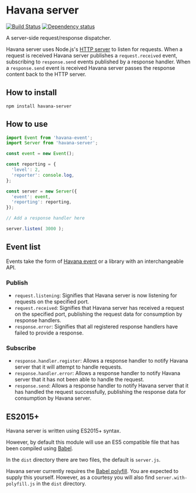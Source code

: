 # Havana server

[![Build Status](https://travis-ci.org/colinmeinke/havana-server.svg?branch=master)](https://travis-ci.org/colinmeinke/havana-server)
[![Dependency status](https://david-dm.org/colinmeinke/havana-server.svg)](https://david-dm.org/colinmeinke/havana-server.svg)

A server-side request/response dispatcher.

Havana server uses Node.js's
[HTTP server](https://nodejs.org/api/http.html)
to listen for requests. When a request is received Havana
server publishes a `request.received` event, subscribing
to `response.send` events published by a response handler.
When a `response.send` event is received Havana server
passes the response content back to the HTTP server.

## How to install

```
npm install havana-server
```

## How to use

```javascript
import Event from 'havana-event';
import Server from 'havana-server';

const event = new Event();

const reporting = {
  'level': 2, 
  'reporter': console.log,
};

const server = new Server({
  'event': event,
  'reporting': reporting,
});

// Add a response handler here

server.listen( 3000 );
```

## Event list

Events take the form of
[Havana event](https://github.com/colinmeinke/havana-event)
or a library with an interchangeable API.

### Publish

- `request.listening`: Signifies that Havana server is
  now listening for requests on the specified port.
- `request.received`: Signifies that Havana server has
  received a request on the specified port, publishing
  the request data for consumption by response handlers.
- `response.error`: Signifies that all registered response
  handlers have failed to provide a response.

### Subscribe

- `response.handler.register`: Allows a response handler to
  notify Havana server that it will attempt to handle
  requests.
- `response.handler.error`: Allows a response handler to
  notify Havana server that it has not been able to
  handle the request.
- `response.send`: Allows a response handler to notify
  Havana server that it has handled the request
  successfully, publishing the response data for consumption
  by Havana server.

## ES2015+

Havana server is written using ES2015+ syntax.

However, by default this module will use an ES5
compatible file that has been compiled using
[Babel](https://babeljs.io).

In the `dist` directory there are two files, the default
is `server.js`.

Havana server currently requires the 
[Babel polyfill](https://babeljs.io/docs/usage/polyfill).
You are expected to supply this yourself. However, as a
courtesy you will also find `server.with-polyfill.js` in the
`dist` directory.
